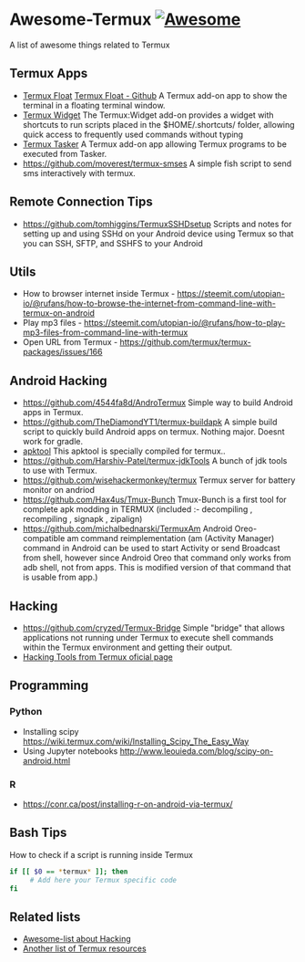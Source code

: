 # Awesome-Termux [![Awesome](https://awesome.re/badge.svg)](https://awesome.re)

A list of awesome things related to Termux


## Termux Apps
- [Termux Float](https://play.google.com/store/apps/details?id=com.termux.window) [Termux Float - Github](https://github.com/termux/termux-float) A Termux add-on app to show the terminal in a floating terminal window.
- [Termux Widget](https://play.google.com/store/apps/details?id=com.termux.widget) The Termux:Widget add-on provides a widget with shortcuts to run scripts placed in the $HOME/.shortcuts/ folder, allowing quick access to frequently used commands without typing
- [Termux Tasker](https://play.google.com/store/apps/details?id=com.termux.tasker) A Termux add-on app allowing Termux programs to be executed from Tasker.
- https://github.com/moverest/termux-smses A simple fish script to send sms interactively with termux.

## Remote Connection Tips
- https://github.com/tomhiggins/TermuxSSHDsetup Scripts and notes for setting up and using SSHd on your Android device using Termux so that you can SSH, SFTP, and SSHFS to your Android

## Utils
- How to browser internet inside Termux - https://steemit.com/utopian-io/@rufans/how-to-browse-the-internet-from-command-line-with-termux-on-android
- Play mp3 files - https://steemit.com/utopian-io/@rufans/how-to-play-mp3-files-from-command-line-with-termux
- Open URL from Termux - https://github.com/termux/termux-packages/issues/166

## Android Hacking
- https://github.com/4544fa8d/AndroTermux Simple way to build Android apps in Termux.
- https://github.com/TheDiamondYT1/termux-buildapk A simple build script to quickly build Android apps on termux. Nothing major. Doesnt work for gradle.
- [apktool](https://github.com/Hax4us/apktool) This apktool is specially compiled for termux..
- https://github.com/Harshiv-Patel/termux-jdkTools A bunch of jdk tools to use with Termux.
- https://github.com/wisehackermonkey/termux Termux server for battery monitor on andriod
- https://github.com/Hax4us/Tmux-Bunch Tmux-Bunch is a first tool for complete apk modding in TERMUX (included :- decompiling , recompiling , signapk , zipalign)
- https://github.com/michalbednarski/TermuxAm Android Oreo-compatible am command reimplementation (am (Activity Manager) command in Android can be used to start Activity or send Broadcast from shell, however since Android Oreo that command only works from adb shell, not from apps. This is modified version of that command that is usable from app.)

## Hacking
- https://github.com/cryzed/Termux-Bridge
Simple "bridge" that allows applications not running under Termux to execute shell commands within the Termux environment and getting their output.
 - [Hacking Tools from Termux oficial page](https://wiki.termux.com/wiki/Hacking)

## Programming

### Python
- Installing scipy
https://wiki.termux.com/wiki/Installing_Scipy_The_Easy_Way
- Using Jupyter notebooks
http://www.leouieda.com/blog/scipy-on-android.html

### R
- https://conr.ca/post/installing-r-on-android-via-termux/

## Bash Tips

How to check if a script is running inside Termux

```bash
if [[ $0 == *termux* ]]; then
     # Add here your Termux specific code
fi
```

## Related lists

- [Awesome-list about Hacking](https://github.com/carpedm20/awesome-hacking)
- [Another list of Termux resources](https://github.com/T4P4N/Awesome-Termux)
